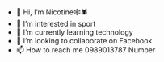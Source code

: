 - 👋 Hi, I’m​ Nicotine🕸️🕷️
- 👀 I’m interested in sport
- 🌱 I’m currently learning technology
- 💞️ I’m looking to collaborate on Facebook
- 📫 How to reach me 0989013787 Number

<!---
leelawadeelookwa/leelawadeelookwa is a ✨ special ✨ repository because its `README.md` (this file) appears on your GitHub profile.
You can click the Preview link to take a look at your changes.
--->
